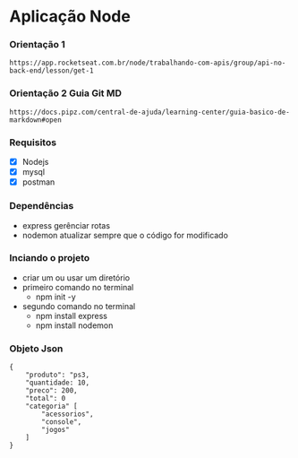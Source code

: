 # Aplicação Node
### Orientação 1
```
https://app.rocketseat.com.br/node/trabalhando-com-apis/group/api-no-back-end/lesson/get-1
```
### Orientação 2 Guia Git MD
```
https://docs.pipz.com/central-de-ajuda/learning-center/guia-basico-de-markdown#open
```
### Requisitos
* [x] Nodejs
* [x] mysql
* [x] postman

### Dependências
* express gerênciar rotas
* nodemon atualizar sempre que o código for modificado

### Inciando o projeto
* criar um ou usar um diretório
* primeiro comando no terminal
    * npm init -y
* segundo comando no terminal
    * npm install express
    * npm install nodemon
### Objeto Json
~~~
{
    "produto": "ps3,
    "quantidade: 10,
    "preco": 200,
    "total": 0
    "categoria" [
        "acessorios",
        "console",
        "jogos"
    ]
}
~~~